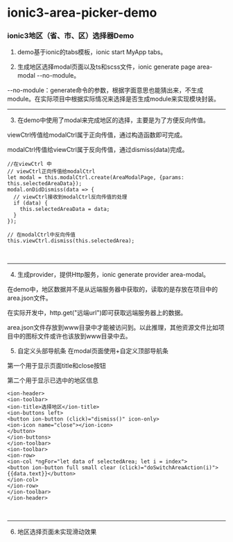 # ionic3-area-picker-demo
### ionic3地区（省、市、区）选择器Demo

1. demo基于ionic的tabs模板，ionic start MyApp tabs。

2. 生成地区选择modal页面以及ts和scss文件，ionic generate page area-modal --no-module。

--no-module：generate命令的参数，根据字面意思也能猜出来，不生成module。在实际项目中根据实际情况来选择是否生成module来实现模块封装。

***

3. 在demo中使用了modal来完成地区的选择，主要是为了方便反向传值。

viewCtrl传值给modalCtrl属于正向传值，通过构造函数即可完成。

modalCtrl传值给viewCtrl属于反向传值，通过dismiss(data)完成。


    //在viewCtrl 中
    // viewCtrl正向传值给modalCtrl
    let modal = this.modalCtrl.create(AreaModalPage, {params: this.selectedAreaData}); 
    modal.onDidDismiss(data => {
      // viewCtrl接收到modalCtrl反向传值的处理
      if (data) {
        this.selectedAreaData = data;
      }
    });

    // 在modalCtrl中反向传值
    this.viewCtrl.dismiss(this.selectedArea);
    
***

4.  生成provider，提供Http服务，ionic generate provider area-modal。

在demo中，地区数据并不是从远端服务器中获取的，读取的是存放在项目中的area.json文件。

在实际开发中，http.get("远端url")即可获取远端服务器上的数据。

area.json文件存放到www目录中才能被访问到。以此推理，其他资源文件比如项目中的图标文件或许也该放到www目录中去。

5. 自定义头部导航条
在modal页面使用<ion-header>+<ion-toolbar>自定义顶部导航条

第一个<ion-toolbar>用于显示页面title和close按钮

第二个<ion-toolbar>用于显示已选中的地区信息


    <ion-header>
    <ion-toolbar>
    <ion-title>选择地区</ion-title>
    <ion-buttons left>
    <button ion-button (click)="dismiss()" icon-only>
    <ion-icon name="close"></ion-icon>
    </button>
    </ion-buttons>
    </ion-toolbar>
    <ion-toolbar>
    <ion-row>
    <ion-col *ngFor="let data of selectedArea; let i = index">
    <button ion-button full small clear (click)="doSwitchAreaAction(i)">{{data.text}}</button>
    </ion-col>
    </ion-row>
    </ion-toolbar>
    </ion-header>
    
***

6. 地区选择页面未实现滑动效果
